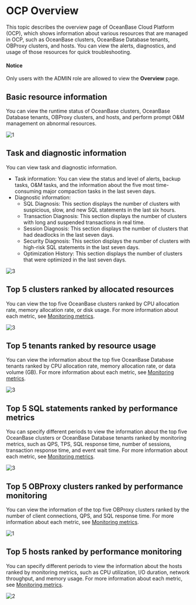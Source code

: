 # OCP Overview

This topic describes the overview page of OceanBase Cloud Platform (OCP), which shows information about various resources that are managed in OCP, such as OceanBase clusters, OceanBase Database tenants, OBProxy clusters, and hosts. You can view the alerts, diagnostics, and usage of those resources for quick troubleshooting.

 <main id="notice" type='notice'>
 <h4>Notice</h4>
 <p>Only users with the ADMIN role are allowed to view the <b>Overview</b> page.</p>
 </main>

## Basic resource information

You can view the runtime status of OceanBase clusters, OceanBase Database tenants, OBProxy clusters, and hosts, and perform prompt O&M management on abnormal resources.

![1](https://obbusiness-private.oss-cn-shanghai.aliyuncs.com/doc/img/ocp/401/%E6%A6%82%E8%A7%881.png)

## Task and diagnostic information

You can view task and diagnostic information.

* Task information: You can view the status and level of alerts, backup tasks, O&M tasks, and the information about the five most time-consuming major compaction tasks in the last seven days.
* Diagnostic information:
  * SQL Diagnosis: This section displays the number of clusters with suspicious, slow, and new SQL statements in the last six hours.
  * Transaction Diagnosis: This section displays the number of clusters with long and suspended transactions in real time.
  * Session Diagnosis: This section displays the number of clusters that had deadlocks in the last seven days.
  * Security Diagnosis: This section displays the number of clusters with high-risk SQL statements in the last seven days.
  * Optimization History: This section displays the number of clusters that were optimized in the last seven days.

![3](https://obbusiness-private.oss-cn-shanghai.aliyuncs.com/doc/img/ocp/401/%E6%A6%82%E8%A7%882.png)

## Top 5 clusters ranked by allocated resources

You can view the top five OceanBase clusters ranked by CPU allocation rate, memory allocation rate, or disk usage. For more information about each metric, see [Monitoring metrics](../../1900.reference-guide/300.monitoring-indicator-reference/100.overview-of-metrics.md).

![3](https://obbusiness-private.oss-cn-shanghai.aliyuncs.com/doc/img/ocp/401/%E6%A6%82%E8%A7%883.png)

## Top 5 tenants ranked by resource usage

You can view the information about the top five OceanBase Database tenants ranked by CPU allocation rate, memory allocation rate, or data volume (GB). For more information about each metric, see [Monitoring metrics](../../1900.reference-guide/300.monitoring-indicator-reference/100.overview-of-metrics.md).

![3](https://obbusiness-private.oss-cn-shanghai.aliyuncs.com/doc/img/ocp/401/%E6%A6%82%E8%A7%884.png)

## Top 5 SQL statements ranked by performance metrics

You can specify different periods to view the information about the top five OceanBase clusters or OceanBase Database tenants ranked by monitoring metrics, such as QPS, TPS, SQL response time, number of sessions, transaction response time, and event wait time. For more information about each metric, see [Monitoring metrics](../../1900.reference-guide/300.monitoring-indicator-reference/100.overview-of-metrics.md).

![3](https://obbusiness-private.oss-cn-shanghai.aliyuncs.com/doc/img/ocp/401/%E6%A6%82%E8%A7%885.png)

## Top 5 OBProxy clusters ranked by performance monitoring

You can view the information of the top five OBProxy clusters ranked by the number of client connections, QPS, and SQL response time. For more information about each metric, see [Monitoring metrics](../../1900.reference-guide/300.monitoring-indicator-reference/100.overview-of-metrics.md).

![1](https://obbusiness-private.oss-cn-shanghai.aliyuncs.com/doc/img/ocp/421/obproxy%E6%80%A7%E8%83%BD%E7%9B%91%E6%8E%A71.png)

## Top 5 hosts ranked by performance monitoring

You can specify different periods to view the information about the hosts ranked by monitoring metrics, such as CPU utilization, I/O duration, network throughput, and memory usage. For more information about each metric, see [Monitoring metrics](../../1900.reference-guide/300.monitoring-indicator-reference/100.overview-of-metrics.md).

![2](https://obbusiness-private.oss-cn-shanghai.aliyuncs.com/doc/img/ocp/421/%E4%B8%BB%E6%9C%BA%E6%80%A7%E8%83%BD%E7%9B%91%E6%8E%A71.png)
